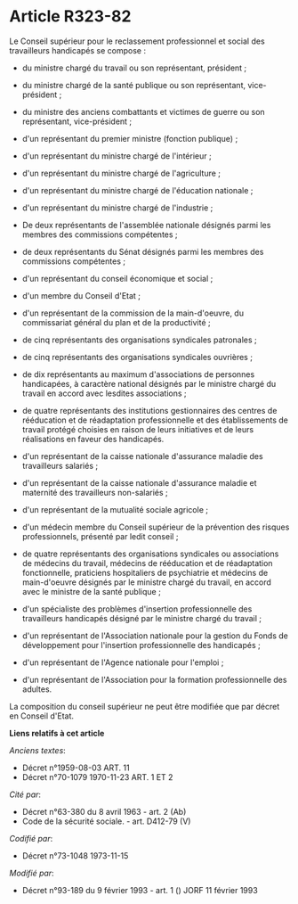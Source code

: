 # Article R323-82

Le Conseil supérieur pour le reclassement professionnel et social des travailleurs handicapés se compose :

- du ministre chargé du travail ou son représentant, président ;

- du ministre chargé de la santé publique ou son représentant, vice-président ;

- du ministre des anciens combattants et victimes de guerre ou son représentant, vice-président ;

- d'un représentant du premier ministre (fonction publique) ;

- d'un représentant du ministre chargé de l'intérieur ;

- d'un représentant du ministre chargé de l'agriculture ;

- d'un représentant du ministre chargé de l'éducation nationale ;

- d'un représentant du ministre chargé de l'industrie ;

- De deux représentants de l'assemblée nationale désignés parmi les membres des commissions compétentes ;

- de deux représentants du Sénat désignés parmi les membres des commissions compétentes ;

- d'un représentant du conseil économique et social ;

- d'un membre du Conseil d'Etat ;

- d'un représentant de la commission de la main-d'oeuvre, du commissariat général du plan et de la productivité ;

- de cinq représentants des organisations syndicales patronales ;

- de cinq représentants des organisations syndicales ouvrières ;

- de dix représentants au maximum d'associations de personnes handicapées, à caractère national désignés par le ministre
chargé du travail en accord avec lesdites associations ;

- de quatre représentants des institutions gestionnaires des centres de rééducation et de réadaptation professionnelle et des
établissements de travail protégé choisies en raison de leurs initiatives et de leurs réalisations en faveur des handicapés.

- d'un représentant de la caisse nationale d'assurance maladie des travailleurs salariés ;

- d'un représentant de la caisse nationale d'assurance maladie et maternité des travailleurs non-salariés ;

- d'un représentant de la mutualité sociale agricole ;

- d'un médecin membre du Conseil supérieur de la prévention des risques professionnels, présenté par ledit conseil ;

- de quatre représentants des organisations syndicales ou associations de médecins du travail, médecins de rééducation et de
réadaptation fonctionnelle, praticiens hospitaliers de psychiatrie et médecins de main-d'oeuvre désignés par le ministre
chargé du travail, en accord avec le ministre de la santé publique ;

- d'un spécialiste des problèmes d'insertion professionnelle des travailleurs handicapés désigné par le ministre chargé du
travail ;

- d'un représentant de l'Association nationale pour la gestion du Fonds de développement pour l'insertion professionnelle des
handicapés ;

- d'un représentant de l'Agence nationale pour l'emploi ;

- d'un représentant de l'Association pour la formation professionnelle des adultes.

La composition du conseil supérieur ne peut être modifiée que par décret en Conseil d'Etat.

**Liens relatifs à cet article**

_Anciens textes_:

  - Décret n°1959-08-03 ART. 11
  - Décret n°70-1079 1970-11-23 ART. 1 ET 2

_Cité par_:

  - Décret n°63-380 du 8 avril 1963 - art. 2 (Ab)
  - Code de la sécurité sociale. - art. D412-79 (V)

_Codifié par_:

  - Décret n°73-1048 1973-11-15

_Modifié par_:

  - Décret n°93-189 du 9 février 1993 - art. 1 () JORF 11 février 1993
